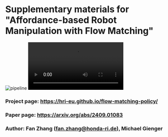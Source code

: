 # Supplementary materials for "Affordance-based Robot Manipulation with Flow Matching"
![pipeline](images/overall.png "overall")
<video loop src="https://github.com/user-attachments/assets/633d6756-a3ff-4fde-aace-bbf5fbd58866" width="300" />
### Project page: https://hri-eu.github.io/flow-matching-policy/
### Paper page: https://arxiv.org/abs/2409.01083
### Author: Fan Zhang (fan.zhang@honda-ri.de), Michael Gienger


